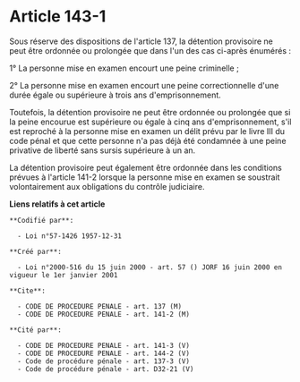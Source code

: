 # Article 143-1

Sous réserve des dispositions de l'article 137, la détention provisoire ne peut être ordonnée ou prolongée que dans l'un des
cas ci-après énumérés :

1° La personne mise en examen encourt une peine criminelle ;

2° La personne mise en examen encourt une peine correctionnelle d'une durée égale ou supérieure à trois ans d'emprisonnement.

Toutefois, la détention provisoire ne peut être ordonnée ou prolongée que si la peine encourue est supérieure ou égale à cinq
ans d'emprisonnement, s'il est reproché à la personne mise en examen un délit prévu par le livre III du code pénal et que
cette personne n'a pas déjà été condamnée à une peine privative de liberté sans sursis supérieure à un an.

La détention provisoire peut également être ordonnée dans les conditions prévues à l'article 141-2 lorsque la personne mise
en examen se soustrait volontairement aux obligations du contrôle judiciaire.

**Liens relatifs à cet article**

	**Codifié par**:

	  - Loi n°57-1426 1957-12-31

	**Créé par**:

	  - Loi n°2000-516 du 15 juin 2000 - art. 57 () JORF 16 juin 2000 en vigueur le 1er janvier 2001

	**Cite**:

	  - CODE DE PROCEDURE PENALE - art. 137 (M)
	  - CODE DE PROCEDURE PENALE - art. 141-2 (M)

	**Cité par**:

	  - CODE DE PROCEDURE PENALE - art. 141-3 (V)
	  - CODE DE PROCEDURE PENALE - art. 144-2 (V)
	  - Code de procédure pénale - art. 137-3 (V)
	  - Code de procédure pénale - art. D32-21 (V)
